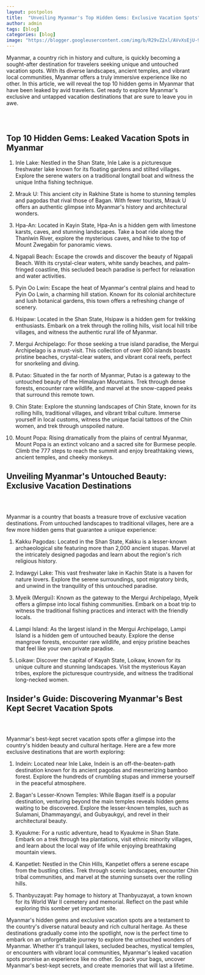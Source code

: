 ```yaml
---
layout: postpolos
title:  "Unveiling Myanmar's Top Hidden Gems: Exclusive Vacation Spots"
author: admin
tags: [blog]
categories: [blog]
image: "https://blogger.googleusercontent.com/img/b/R29vZ2xl/AVvXsEjU-92nRAPO00BqeNC-9noO3WPRaDwfDq5HhjX_uQ5bmhWhbU2s6vXfokmg6f8cQXR0L99N85Y6C0V3wSATLwgJE1MAhxALOo-2sYXsIIisBs26BlL2HNxMstKVVsf-oPyi4qDYhDQaUmegjL3UWZqevXJmVstgmicAZXnyFa9gMycu_KWTE9Y97G_mb2Df/s1600/20240403_225722.jpg"
---
```





<p>Myanmar, a country rich in history and culture, is quickly becoming a sought-after destination for travelers seeking unique and untouched vacation spots. With its diverse landscapes, ancient temples, and vibrant local communities, Myanmar offers a truly immersive experience like no other. In this article, we will reveal the top 10 hidden gems in Myanmar that have been leaked by avid travelers. Get ready to explore Myanmar's exclusive and untapped vacation destinations that are sure to leave you in awe.</p><div class="separator" style="clear: both;"><a href="https://blogger.googleusercontent.com/img/b/R29vZ2xl/AVvXsEhbTg39bD15m1-8cyk73vgQV7rYwN6dId59ZzMLndy7cS_O-U7yxpMhMF0bAcSTQ14auTEo4WtwNtaIB5YCjgJwagTssO7_1P43KvdrDBfHvn4ZD_WzvrPNF50652aCjsM7ZeODWXJo1g0NQ9Uytn3wofLrdhf4keiDydhnqEgsO2U2YZGjhWT8eyR5Nkps/s1600/20240403_225711.jpg" style="display: block; padding: 1em 0; text-align: center; "><img alt="" border="0" data-original-height="452" data-original-width="678" src="https://blogger.googleusercontent.com/img/b/R29vZ2xl/AVvXsEhbTg39bD15m1-8cyk73vgQV7rYwN6dId59ZzMLndy7cS_O-U7yxpMhMF0bAcSTQ14auTEo4WtwNtaIB5YCjgJwagTssO7_1P43KvdrDBfHvn4ZD_WzvrPNF50652aCjsM7ZeODWXJo1g0NQ9Uytn3wofLrdhf4keiDydhnqEgsO2U2YZGjhWT8eyR5Nkps/s1600/20240403_225711.jpg"/></a></div>
<h2>Top 10 Hidden Gems: Leaked Vacation Spots in Myanmar</h2>
<ol>
<li>
<p>Inle Lake: Nestled in the Shan State, Inle Lake is a picturesque freshwater lake known for its floating gardens and stilted villages. Explore the serene waters on a traditional longtail boat and witness the unique Intha fishing technique.</p>
</li>
<li>
<p>Mrauk U: This ancient city in Rakhine State is home to stunning temples and pagodas that rival those of Bagan. With fewer tourists, Mrauk U offers an authentic glimpse into Myanmar's history and architectural wonders.</p>
</li>
<li>
<p>Hpa-An: Located in Kayin State, Hpa-An is a hidden gem with limestone karsts, caves, and stunning landscapes. Take a boat ride along the Thanlwin River, explore the mysterious caves, and hike to the top of Mount Zwegabin for panoramic views.</p>
</li>
<li>
<p>Ngapali Beach: Escape the crowds and discover the beauty of Ngapali Beach. With its crystal-clear waters, white sandy beaches, and palm-fringed coastline, this secluded beach paradise is perfect for relaxation and water activities.</p>
</li>
<li>
<p>Pyin Oo Lwin: Escape the heat of Myanmar's central plains and head to Pyin Oo Lwin, a charming hill station. Known for its colonial architecture and lush botanical gardens, this town offers a refreshing change of scenery.</p>
</li>
<li>
<p>Hsipaw: Located in the Shan State, Hsipaw is a hidden gem for trekking enthusiasts. Embark on a trek through the rolling hills, visit local hill tribe villages, and witness the authentic rural life of Myanmar.</p>
</li>
<li>
<p>Mergui Archipelago: For those seeking a true island paradise, the Mergui Archipelago is a must-visit. This collection of over 800 islands boasts pristine beaches, crystal-clear waters, and vibrant coral reefs, perfect for snorkeling and diving.</p>
</li>
<li>
<p>Putao: Situated in the far north of Myanmar, Putao is a gateway to the untouched beauty of the Himalayan Mountains. Trek through dense forests, encounter rare wildlife, and marvel at the snow-capped peaks that surround this remote town.</p>
</li>
<li>
<p>Chin State: Explore the stunning landscapes of Chin State, known for its rolling hills, traditional villages, and vibrant tribal culture. Immerse yourself in local customs, witness the unique facial tattoos of the Chin women, and trek through unspoiled nature.</p>
</li>
<li>
<p>Mount Popa: Rising dramatically from the plains of central Myanmar, Mount Popa is an extinct volcano and a sacred site for Burmese people. Climb the 777 steps to reach the summit and enjoy breathtaking views, ancient temples, and cheeky monkeys.</p>
</li>
</ol>
<h2>Unveiling Myanmar's Untouched Beauty: Exclusive Vacation Destinations</h2><div class="separator" style="clear: both;"><a href="https://blogger.googleusercontent.com/img/b/R29vZ2xl/AVvXsEgFoER0twz3mEKLJHl_JTyt8vN_60-ulSglv269X_3nBBM5NzP9KS_BTgaa6nvzO3MdWMizhZnvWVNes4fly33sG_Ce41dcTyYZy3uYl6ZiAO_rce0-GdlMV4bTAuBNWAbJMtnhsJTfooqc7JOFAF0ekH2ViBnpeLCapOqgP7pZsuQ0sCweLuKV6qkPfHpl/s1600/20240403_225700.jpg" style="display: block; padding: 1em 0; text-align: center; "><img alt="" border="0" data-original-height="1240" data-original-width="1240" src="https://blogger.googleusercontent.com/img/b/R29vZ2xl/AVvXsEgFoER0twz3mEKLJHl_JTyt8vN_60-ulSglv269X_3nBBM5NzP9KS_BTgaa6nvzO3MdWMizhZnvWVNes4fly33sG_Ce41dcTyYZy3uYl6ZiAO_rce0-GdlMV4bTAuBNWAbJMtnhsJTfooqc7JOFAF0ekH2ViBnpeLCapOqgP7pZsuQ0sCweLuKV6qkPfHpl/s1600/20240403_225700.jpg"/></a></div>
<p>Myanmar is a country that boasts a treasure trove of exclusive vacation destinations. From untouched landscapes to traditional villages, here are a few more hidden gems that guarantee a unique experience:</p>
<ol>
<li>
<p>Kakku Pagodas: Located in the Shan State, Kakku is a lesser-known archaeological site featuring more than 2,000 ancient stupas. Marvel at the intricately designed pagodas and learn about the region's rich religious history.</p>
</li>
<li>
<p>Indawgyi Lake: This vast freshwater lake in Kachin State is a haven for nature lovers. Explore the serene surroundings, spot migratory birds, and unwind in the tranquility of this untouched paradise.</p>
</li>
<li>
<p>Myeik (Mergui): Known as the gateway to the Mergui Archipelago, Myeik offers a glimpse into local fishing communities. Embark on a boat trip to witness the traditional fishing practices and interact with the friendly locals.</p>
</li>
<li>
<p>Lampi Island: As the largest island in the Mergui Archipelago, Lampi Island is a hidden gem of untouched beauty. Explore the dense mangrove forests, encounter rare wildlife, and enjoy pristine beaches that feel like your own private paradise.</p>
</li>
<li>
<p>Loikaw: Discover the capital of Kayah State, Loikaw, known for its unique culture and stunning landscapes. Visit the mysterious Kayan tribes, explore the picturesque countryside, and witness the traditional long-necked women.</p>
</li>
</ol>
<h2>Insider's Guide: Discovering Myanmar's Best Kept Secret Vacation Spots</h2><div class="separator" style="clear: both;"><a href="https://blogger.googleusercontent.com/img/b/R29vZ2xl/AVvXsEgTwJqV_6SMcabaFXjCgfxVpF6u0pCw1vIn12d63k2dnHKFzuniS-Vg280B5T_YrLN2MWhYZpkZcjRqfA2PYlpRM2pqXx_GhurNmW6u4hGsffHuK_KOb6GDoz3SrFsgrOLJXgUk4YcWhlF45LxTdpYeKU0hfIxEP_lBcDOMZ1nPodGS9Vf87njAuqK4nRVI/s1600/20240403_225652.jpg" style="display: block; padding: 1em 0; text-align: center; "><img alt="" border="0" data-original-height="438" data-original-width="700" src="https://blogger.googleusercontent.com/img/b/R29vZ2xl/AVvXsEgTwJqV_6SMcabaFXjCgfxVpF6u0pCw1vIn12d63k2dnHKFzuniS-Vg280B5T_YrLN2MWhYZpkZcjRqfA2PYlpRM2pqXx_GhurNmW6u4hGsffHuK_KOb6GDoz3SrFsgrOLJXgUk4YcWhlF45LxTdpYeKU0hfIxEP_lBcDOMZ1nPodGS9Vf87njAuqK4nRVI/s1600/20240403_225652.jpg"/></a></div>
<p>Myanmar's best-kept secret vacation spots offer a glimpse into the country's hidden beauty and cultural heritage. Here are a few more exclusive destinations that are worth exploring:</p>
<ol>
<li>
<p>Indein: Located near Inle Lake, Indein is an off-the-beaten-path destination known for its ancient pagodas and mesmerizing bamboo forest. Explore the hundreds of crumbling stupas and immerse yourself in the peaceful atmosphere.</p>
</li>
<li>
<p>Bagan's Lesser-Known Temples: While Bagan itself is a popular destination, venturing beyond the main temples reveals hidden gems waiting to be discovered. Explore the lesser-known temples, such as Sulamani, Dhammayangyi, and Gubyaukgyi, and revel in their architectural beauty.</p>
</li>
<li>
<p>Kyaukme: For a rustic adventure, head to Kyaukme in Shan State. Embark on a trek through tea plantations, visit ethnic minority villages, and learn about the local way of life while enjoying breathtaking mountain views.</p>
</li>
<li>
<p>Kanpetlet: Nestled in the Chin Hills, Kanpetlet offers a serene escape from the bustling cities. Trek through scenic landscapes, encounter Chin tribal communities, and marvel at the stunning sunsets over the rolling hills.</p>
</li>
<li>
<p>Thanbyuzayat: Pay homage to history at Thanbyuzayat, a town known for its World War II cemetery and memorial. Reflect on the past while exploring this somber yet important site.</p>
</li>
</ol>
<p>Myanmar's hidden gems and exclusive vacation spots are a testament to the country's diverse natural beauty and rich cultural heritage. As these destinations gradually come into the spotlight, now is the perfect time to embark on an unforgettable journey to explore the untouched wonders of Myanmar. Whether it's tranquil lakes, secluded beaches, mystical temples, or encounters with vibrant local communities, Myanmar's leaked vacation spots promise an experience like no other. So pack your bags, uncover Myanmar's best-kept secrets, and create memories that will last a lifetime.</p>


    
